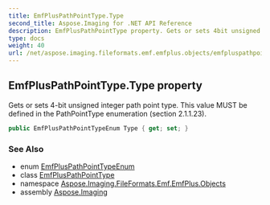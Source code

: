 ```yaml
---
title: EmfPlusPathPointType.Type
second_title: Aspose.Imaging for .NET API Reference
description: EmfPlusPathPointType property. Gets or sets 4bit unsigned integer path point type. This value MUST be defined in the PathPointType enumeration section 2.1.1.23
type: docs
weight: 40
url: /net/aspose.imaging.fileformats.emf.emfplus.objects/emfpluspathpointtype/type/
---
```

## EmfPlusPathPointType.Type property

Gets or sets 4-bit unsigned integer path point type. This value MUST be defined in the PathPointType enumeration (section 2.1.1.23).

```csharp
public EmfPlusPathPointTypeEnum Type { get; set; }
```

### See Also

* enum [EmfPlusPathPointTypeEnum](../../../aspose.imaging.fileformats.emf.emfplus.consts/emfpluspathpointtypeenum/)
* class [EmfPlusPathPointType](../)
* namespace [Aspose.Imaging.FileFormats.Emf.EmfPlus.Objects](../../emfpluspathpointtype/)
* assembly [Aspose.Imaging](../../../)


